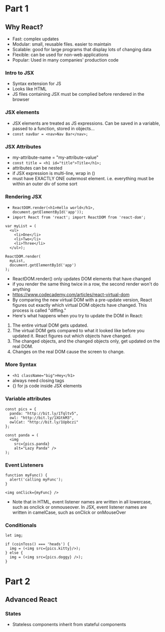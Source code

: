 # Part 1
## Why React?
* Fast: complex updates
* Modular: small, reusable files. easier to maintain
* Scalable: good for large programs that display lots of changing data
* Flexible: can be used for non-web applications
* Popular: Used in many companies' production code

### Intro to JSX
* Syntax extension for JS
* Looks like HTML
* JS files containing JSX must be complied before rendered in the browser

### JSX elements
* JSX elements are treated as JS expressions. Can be saved in a variable, passed to a function, stored in objects...
* `const navBar = <nav>Nav Bar</nav>;`

### JSX Attributes
* my-attribute-name = "my-attribute-value"
* `const title = <h1 id="title">Title</h1>;`
* attributes can be nested
* if JSX expression is multi-line, wrap in ()
* must have EXACTLY ONE outermost element. i.e. everything must be within an outer div of some sort

### Rendering JSX
* `ReactDOM.render(<h1>Hello world</h1>, document.getElementById('app'));`
* `import React from 'react'; import ReactDOM from 'react-dom';`
```
var myList = (
  <ul>
    <li>One</li>
  	<li>Two</li>
    <li>Three</li>
  </ul>);

ReactDOM.render(
  myList, 
  document.getElementById('app')
);
```

* ReactDOM.render() only updates DOM elements that have changed
* if you render the same thing twice in a row, the second render won't do anything
* https://www.codecademy.com/articles/react-virtual-dom
* By comparing the new virtual DOM with a pre-update version, React figures out exactly which virtual DOM objects have changed. This process is called "diffing."
* Here's what happens when you try to update the DOM in React:
1. The entire virtual DOM gets updated.
2. The virtual DOM gets compared to what it looked like before you updated it. React figures out which objects have changed.
3. The changed objects, and the changed objects only, get updated on the real DOM.
4. Changes on the real DOM cause the screen to change.


### More Syntax
* `<h1 className="big">Hey</h1>`
* always need closing tags
* {} for js code inside JSX elements

### Variable attributes
```
const pics = {
  panda: "http://bit.ly/1Tqltv5",
  owl: "http://bit.ly/1XGtkM3",
  owlCat: "http://bit.ly/1Upbczi"
}; 

const panda = (
  <img 
    src={pics.panda} 
    alt="Lazy Panda" />
);
```

### Event Listeners
```
function myFunc() {
  alert('calling myFunc');
}

<img onClick={myFunc} />
```

* Note that in HTML, event listener names are written in all lowercase, such as onclick or onmouseover. In JSX, event listener names are written in camelCase, such as onClick or onMouseOver

### Conditionals
```
let img;

if (coinToss() === 'heads') {
  img = (<img src={pics.kitty}/>);
} else {
  img = (<img src={pics.doggy} />);
}
```




# Part 2
## Advanced React
### States
* Stateless components inherit from stateful components
